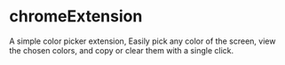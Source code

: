 # chromeExtension
A simple color picker extension, Easily pick any color of the screen, view the chosen colors, and copy or clear them with a single click.
